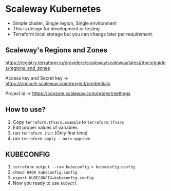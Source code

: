 # Scaleway Kubernetes

* Simple cluster, Single region, Single environment
* This is design for development or testing
* Terraform local storage but you can change later per requirement.

## Scaleway's Regions and Zones

https://registry.terraform.io/providers/scaleway/scaleway/latest/docs/guides/regions_and_zones

Access key and Secret key -> https://console.scaleway.com/project/credentials

Project id -> https://console.scaleway.com/project/settings

## How to use?

1. Copy `terraform.tfvars.example` to `terraform.tfvars`
2. Edit proper values of variables
3. run `terraform init` (Only first time)
4. run `terraform apply --auto-approve`

## KUBECONFIG

1. `terraform output --raw kubeconfig > kubeconfig.config`
2. `chmod 0400 kubeconfig.config`
3. `export KUBECONFIG=kubeconfig.config`
4. Now you ready to use `kubectl`
